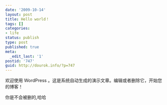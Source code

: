 ```yaml
---
date: '2009-10-14'
layout: post
title: Hello world！
tags: []
categories:
- life
status: publish
type: post
published: true
meta:
  _edit_last: '1'
postid: '747'
guid: http://dourok.info/?p=747
---
```

欢迎使用 WordPress
。这是系统自动生成的演示文章。编辑或者删除它，开始您的博客！

你是不会被删的,哈哈
